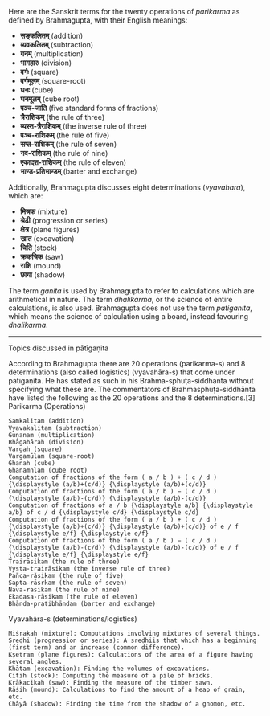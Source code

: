Here are the Sanskrit terms for the twenty operations of *parikarma* as defined by Brahmagupta, with their English meanings:

*   **सङ्कलितम्** (addition)
*   **व्यवकलितम्** (subtraction)
*   **गनम्** (multiplication)
*   **भागहारः** (division)
*   **वर्गः** (square)
*   **वर्गमूलम्** (square-root)
*   **घनः** (cube)
*   **घनमूलम्** (cube root)
*   **पञ्च-जाति** (five standard forms of fractions)
*   **त्रैराशिकम्** (the rule of three)
*   **व्यस्त-त्रैराशिकम्** (the inverse rule of three)
*   **पञ्च-राशिकम्** (the rule of five)
*   **सप्त-राशिकम्** (the rule of seven)
*   **नव-राशिकम्** (the rule of nine)
*   **एकादश-राशिकम्** (the rule of eleven)
*   **भाण्ड-प्रतिभाण्डम्** (barter and exchange)

Additionally, Brahmagupta discusses eight determinations (*vyavahara*), which are:

*   **मिश्रक** (mixture)
*   **श्रेढी** (progression or series)
*   **क्षेत्र** (plane figures)
*   **खात** (excavation)
*   **चिति** (stock)
*   **क्रकचिक** (saw)
*   **राशि** (mound)
*   **छाया** (shadow)

The term *ganita* is used by Brahmagupta to refer to calculations which are arithmetical in nature. The term *dhalikarma*, or the science of entire calculations, is also used. Brahmagupta does not use the term *patiganita*, which means the science of calculation using a board, instead favouring *dhalikarma*.

----
Topics discussed in pātīgaṇita

According to Brahmagupta there are 20 operations (parikarma-s) and 8 determinations (also called logistics) (vyavahāra-s) that come under pātīgaṇita. He has stated as such in his Brahma-sphuṭa-siddhānta without specifying what these are. The commentators of Brahmasphuṭa-siddhānta have listed the following as the 20 operations and the 8 determinations.[3]
Parikarma (Operations)

    Samkalitam (addition)
    Vyavakalitam (subtraction)
    Guṇanam (multiplication)
    Bhāgahārah (division)
    Vargah (square)
    Vargamūlam (square-root)
    Ghanah (cube)
    Ghanamnlam (cube root)
    Computation of fractions of the form ( a / b ) + ( c / d ) {\displaystyle (a/b)+(c/d)} {\displaystyle (a/b)+(c/d)}
    Computation of fractions of the form ( a / b ) − ( c / d ) {\displaystyle (a/b)-(c/d)} {\displaystyle (a/b)-(c/d)}
    Computation of fractions of a / b {\displaystyle a/b} {\displaystyle a/b} of c / d {\displaystyle c/d} {\displaystyle c/d}
    Computation of fractions of the form ( a / b ) + ( c / d ) {\displaystyle (a/b)+(c/d)} {\displaystyle (a/b)+(c/d)} of e / f {\displaystyle e/f} {\displaystyle e/f}
    Computation of fractions of the form ( a / b ) − ( c / d ) {\displaystyle (a/b)-(c/d)} {\displaystyle (a/b)-(c/d)} of e / f {\displaystyle e/f} {\displaystyle e/f}
    Trairāsikam (the rule of three)
    Vysta-trairāsikam (the inverse rule of three)
    Pañca-rǎsikam (the rule of five)
    Sapta-rāsrkam (the rule of seven)
    Nava-rāsikam (the rule of nine)
    Ekadasa-rāsikam (the rule of eleven)
    Bhānda-pratibhāndam (barter and exchange)

Vyavahāra-s (determinations/logistics)

    Miśrakah (mixture): Computations involving mixtures of several things.
    Sreḍhi (progression or series): A sreḍhiis that which has a beginning (first term) and an increase (common difference).
    Kṣetram (plane figures): Calculations of the area of a figure having several angles.
    Khātam (excavation): Finding the volumes of excavations.
    Citih (stock): Computing the measure of a pile of bricks.
    Krākacikah (saw): Finding the measure of the timber sawn.
    Rāśih (mound): Calculations to find the amount of a heap of grain, etc.
    Chāyā (shadow): Finding the time from the shadow of a gnomon, etc.
